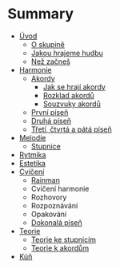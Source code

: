 # Summary

* [Úvod](README.md)
  * [O skupině](uvod/o-skupine.md)
  * [Jakou hrajeme hudbu](uvod/nase-hudba.md)
  * [Než začneš](uvod/nez-zacnes.md)
* [Harmonie](harmonie/uvod-do-harmonie.md)
  * [Akordy](harmonie/akordy/akordy.md)
    * [Jak se hrají akordy](harmonie/akordy/jak-se-hraji-akordy.md)
    * [Rozklad akordů](harmonie/akordy/rozklad-akordu.md)
    * [Souzvuky akordů](harmonie/akordy/souzvuky-akordu.md)
  * [První píseň](harmonie/prvni-pisen.md)
  * [Druhá píseň](harmonie/druha-pisen.md)
  * [Třetí, čtvrtá a pátá píseň](harmonie/treti-ctvrta-a-pata-pisen.md)
* [Melodie](melodie/uvod-do-melodie.md)
  * [Stupnice](melodie/stupnice.md)
* [Rytmika](rytmika/uvod-do-rytmiky.md)
* [Estetika](estetika.md)
* [Cvičení](cviceni.md)
  * [Rainman](cviceni/rain-men.md)
  * Cvičení harmonie
  * Rozhovory
  * Rozpoznávání
  * Opakování
  * [Dokonalá píseň](cviceni/dokonaly-kruh.md)
* [Teorie](teorie.md)
  * [Teorie ke stupnicím](teorie/teorie-ke-stupnicim.md)
  * [Teorie k akordům](teorie/teorie-k-akordum.md)
* [Kúň](kun.md)